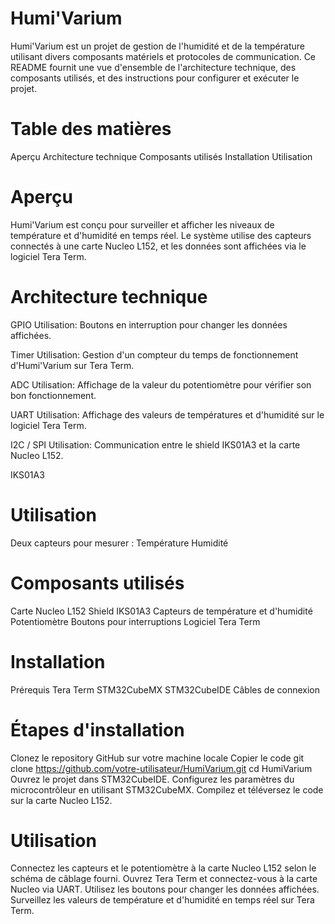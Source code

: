 # Humi'Varium
Humi'Varium est un projet de gestion de l'humidité et de la température utilisant divers composants matériels et protocoles de communication. Ce README fournit une vue d'ensemble de l'architecture technique, des composants utilisés, et des instructions pour configurer et exécuter le projet.

# Table des matières
Aperçu
Architecture technique
Composants utilisés
Installation
Utilisation

# Aperçu
Humi'Varium est conçu pour surveiller et afficher les niveaux de température et d'humidité en temps réel. Le système utilise des capteurs connectés à une carte Nucleo L152, et les données sont affichées via le logiciel Tera Term.

# Architecture technique

GPIO
Utilisation: Boutons en interruption pour changer les données affichées.

Timer
Utilisation: Gestion d'un compteur du temps de fonctionnement d'Humi'Varium sur Tera Term.

ADC
Utilisation: Affichage de la valeur du potentiomètre pour vérifier son bon fonctionnement.

UART
Utilisation: Affichage des valeurs de températures et d'humidité sur le logiciel Tera Term.

I2C / SPI
Utilisation: Communication entre le shield IKS01A3 et la carte Nucleo L152.

IKS01A3

# Utilisation

Deux capteurs pour mesurer :
Température
Humidité

# Composants utilisés
Carte Nucleo L152
Shield IKS01A3
Capteurs de température et d'humidité
Potentiomètre
Boutons pour interruptions
Logiciel Tera Term

# Installation

Prérequis
Tera Term
STM32CubeMX
STM32CubeIDE
Câbles de connexion

# Étapes d'installation

Clonez le repository GitHub sur votre machine locale
Copier le code
git clone https://github.com/votre-utilisateur/HumiVarium.git
cd HumiVarium
Ouvrez le projet dans STM32CubeIDE.
Configurez les paramètres du microcontrôleur en utilisant STM32CubeMX.
Compilez et téléversez le code sur la carte Nucleo L152.

# Utilisation

Connectez les capteurs et le potentiomètre à la carte Nucleo L152 selon le schéma de câblage fourni.
Ouvrez Tera Term et connectez-vous à la carte Nucleo via UART.
Utilisez les boutons pour changer les données affichées.
Surveillez les valeurs de température et d'humidité en temps réel sur Tera Term.
